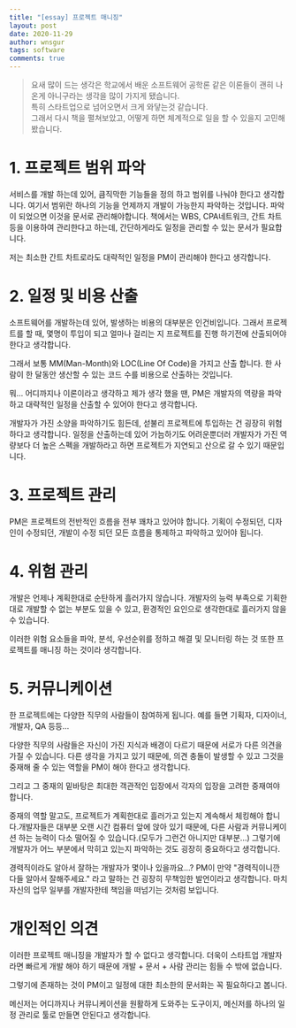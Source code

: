 ```yaml
---
title: "[essay] 프로젝트 매니징"
layout: post
date: 2020-11-29
author: wnsgur
tags: software
comments: true
---
```


> 요새 많이 드는 생각은 학교에서 배운 소프트웨어 공학론 같은 이론들이 괜히 나온게 아니구라는 생각을 많이 가지게 됐습니다.  
> 특히 스타트업으로 넘어오면서 크게 와닿는것 같습니다.  
> 그래서 다시 책을 펼쳐보았고, 어떻게 하면 체계적으로 일을 할 수 있을지 고민해봤습니다.


# 1. 프로젝트 범위 파악
서비스를 개발 하는데 있어, 큼직막한 기능들을 정의 하고 범위를 나눠야 한다고 생각합니다. 여기서 범위란 하나의 기능을 언제까지 개발이 가능한지 파악하는 것입니다. 파악이 되었으면 이것을 문서로 관리해야합니다. 책에서는 WBS, CPA네트워크, 간트 차트 등을 이용하여 관리한다고 하는데, 간단하게라도 일정을 관리할 수 있는 문서가 필요합니다.

저는 최소한 간트 차트로라도 대략적인 일정을 PM이 관리해야 한다고 생각합니다.


# 2. 일정 및 비용 산출
소프트웨어를 개발하는데 있어, 발생하는 비용의 대부분은 인건비입니다. 그래서 프로젝트를 할 때, 몇명이 투입이 되고 얼마나 걸리는 지 프로젝트를 진행 하기전에 산출되어야 한다고 생각합니다.

그래서 보통 MM(Man-Month)와 LOC(Line Of Code)을 가지고 산출 합니다. 한 사람이 한 달동안 생산할 수 있는 코드 수를 비용으로 산출하는 것입니다.

뭐... 어디까지나 이론이라고 생각하고 제가 생각 했을 땐, PM은 개발자의 역량을 파악하고 대략적인 일정을 산출할 수 있어야 한다고 생각합니다. 

개발자가 가진 소양을 파악하기도 힘든데, 섣불리 프로젝트에 투입하는 건 굉장히 위험하다고 생각합니다. 일정을 산출하는데 있어 가늠하기도 어려운뿐더러 개발자가 가진 역량보다 더 높은 스펙을 개발하라고 하면 프로젝트가 지연되고 산으로 갈 수 있기 때문입니다.

# 3. 프로젝트 관리
PM은 프로젝트의 전반적인 흐름을 전부 꽤차고 있어야 합니다. 기획이 수정되던, 디자인이 수정되던, 개발이 수정 되던 모든 흐름을 통제하고 파악하고 있어야 됩니다. 

# 4. 위험 관리
개발은 언제나 계획한대로 순탄하게 흘러가지 않습니다. 개발자의 능력 부족으로 기획한대로 개발할 수 없는 부분도 있을 수 있고, 환경적인 요인으로 생각한대로 흘러가지 않을 수 있습니다. 

이러한 위험 요소들을 파악, 분석, 우선순위를 정하고 해결 및 모니터링 하는 것 또한 프로젝트를 매니징 하는 것이라 생각합니다.

# 5. 커뮤니케이션
한 프로젝트에는 다양한 직무의 사람들이 참여하게 됩니다. 예를 들면 기획자, 디자이너, 개발자, QA 등등...

다양한 직무의 사람들은 자신이 가진 지식과 배경이 다르기 때문에 서로가 다른 의견을 가질 수 있습니다. 다른 생각을 가지고 있기 때문에, 의견 충돌이 발생할 수 있고 그것을 중재해 줄 수 있는 역할을 PM이 해야 한다고 생각합니다.

그리고 그 중재의 밑바탕은 최대한 객관적인 입장에서 각자의 입장을 고려한 중재여야 합니다.

중재의 역할 말고도, 프로젝트가 계획한대로 흘러가고 있는지 계속해서 체킹해야 합니다.개발자들은 대부분 오랜 시간 컴퓨터 앞에 앉아 있기 때문에, 다른 사람과 커뮤니케이션 하는 능력이 다소 떨어질 수 있습니다.(모두가 그런건 아니지만 대부분...) 그렇기에 개발자가 어느 부분에서 막히고 있는지 파악하는 것도 굉장히 중요하다고 생각합니다.

경력직이라도 알아서 잘하는 개발자가 몇이나 있을까요...? PM이 만약 "경력직이니깐 다들 알아서 잘해주세요." 라고 말하는 건 굉장히 무책임한 발언이라고 생각합니다. 마치 자신의 업무 일부를 개발자한테 책임을 떠넘기는 것처럼 보입니다.

# 개인적인 의견
이러한 프로젝트 매니징을 개발자가 할 수 없다고 생각합니다. 더욱이 스타트업 개발자라면 빠르게 개발 해야 하기 때문에 개발 + 문서 + 사람 관리는 힘들 수 밖에 없습니다.

그렇기에 존재하는 것이 PM이고 일정에 대한 최소한의 문서화는 꼭 필요하다고 봅니다.

메신저는 어디까지나 커뮤니케이션을 원활하게 도와주는 도구이지, 메신저를 하나의 일정 관리로 툴로 만들면 안된다고 생각합니다.

